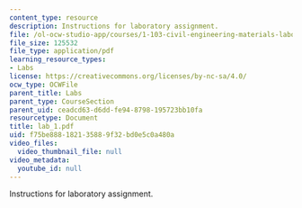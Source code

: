 ```yaml
---
content_type: resource
description: Instructions for laboratory assignment.
file: /ol-ocw-studio-app/courses/1-103-civil-engineering-materials-laboratory-spring-2004/f75be888182135889f32bd0e5c0a480a_lab_1.pdf
file_size: 125532
file_type: application/pdf
learning_resource_types:
- Labs
license: https://creativecommons.org/licenses/by-nc-sa/4.0/
ocw_type: OCWFile
parent_title: Labs
parent_type: CourseSection
parent_uid: ceadcd63-d6dd-fe94-8798-195723bb10fa
resourcetype: Document
title: lab_1.pdf
uid: f75be888-1821-3588-9f32-bd0e5c0a480a
video_files:
  video_thumbnail_file: null
video_metadata:
  youtube_id: null
---
```

Instructions for laboratory assignment.